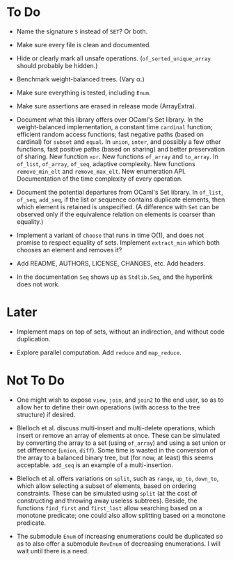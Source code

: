 # To Do

* Name the signature `S` instead of `SET`? Or both.

* Make sure every file is clean and documented.

* Hide or clearly mark all unsafe operations.
    (`of_sorted_unique_array` should probably be hidden.)

* Benchmark weight-balanced trees. (Vary α.)

* Make sure everything is tested, including `Enum`.

* Make sure assertions are erased in release mode (ArrayExtra).

* Document what this library offers over OCaml's Set library.
  In the weight-balanced implementation,
  a constant time `cardinal` function;
  efficient random access functions;
  fast negative paths (based on cardinal) for `subset` and `equal`.
  In `union`, `inter`, and possibly a few other functions,
  fast positive paths (based on sharing) and
  better preservation of sharing.
  New function `xor`.
  New functions `of_array` and `to_array`.
  In `of_list`, `of_array`, `of_seq`, adaptive complexity.
  New functions `remove_min_elt` and `remove_max_elt`.
  New enumeration API.
  Documentation of the time complexity of every operation.

* Document the potential departures from OCaml's Set library.
  In `of_list`, `of_seq`, `add_seq`,
  if the list or sequence contains duplicate elements,
  then which element is retained is unspecified.
  (A difference with `Set` can be observed only if the equivalence relation
   on elements is coarser than equality.)

* Implement a variant of `choose` that runs in time O(1),
  and does not promise to respect equality of sets.
  Implement `extract_min` which both chooses an element
  and removes it?

* Add README, AUTHORS, LICENSE, CHANGES, etc. Add headers.

* In the documentation `Seq` shows up as `Stdlib.Seq`,
  and the hyperlink does not work.

# Later

* Implement maps on top of sets,
  without an indirection,
  and without code duplication.

* Explore parallel computation.
  Add `reduce` and `map_reduce`.

# Not To Do

* One might wish to expose `view`, `join`, and `join2` to the end user, so as
  to allow her to define their own operations (with access to the tree
  structure) if desired.

* Blelloch et al. discuss multi-insert and multi-delete operations, which
  insert or remove an array of elements at once. These can be simulated by
  converting the array to a set (using `of_array`) and using a set union or
  set difference (`union`, `diff`). Some time is wasted in the conversion of
  the array to a balanced binary tree, but (for now, at least) this seems
  acceptable. `add_seq` is an example of a multi-insertion.

* Blelloch et al. offers variations on `split`, such as `range`, `up_to`,
  `down_to`, which allow selecting a subset of elements, based on ordering
  constraints. These can be simulated using `split` (at the cost of
  constructing and throwing away useless subtrees). Beside, the functions
  `find_first` and `first_last` allow searching based on a monotone predicate;
  one could also allow splitting based on a monotone predicate.

* The submodule `Enum` of increasing enumerations could be duplicated so as to
  also offer a submodule `RevEnum` of decreasing enumerations. I will wait
  until there is a need.
